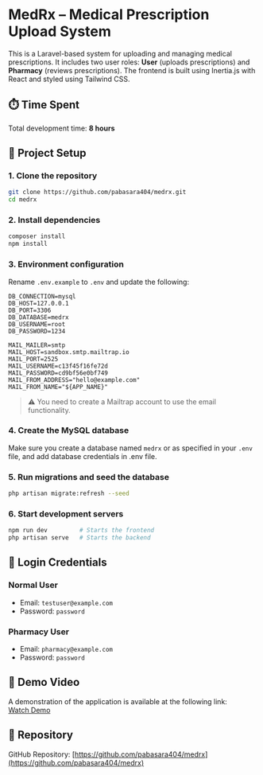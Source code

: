 # MedRx – Medical Prescription Upload System

This is a Laravel-based system for uploading and managing medical prescriptions. It includes two user roles: **User** (uploads prescriptions) and **Pharmacy** (reviews prescriptions). The frontend is built using Inertia.js with React and styled using Tailwind CSS.

## ⏱️ Time Spent
Total development time: **8 hours**

## 🔧 Project Setup

### 1. Clone the repository
```bash
git clone https://github.com/pabasara404/medrx.git
cd medrx
```

### 2. Install dependencies
```bash
composer install
npm install
```

### 3. Environment configuration
Rename `.env.example` to `.env` and update the following:

```env
DB_CONNECTION=mysql
DB_HOST=127.0.0.1
DB_PORT=3306
DB_DATABASE=medrx
DB_USERNAME=root
DB_PASSWORD=1234

MAIL_MAILER=smtp
MAIL_HOST=sandbox.smtp.mailtrap.io
MAIL_PORT=2525
MAIL_USERNAME=c13f45f16fe72d
MAIL_PASSWORD=cd9bf56e0bf749
MAIL_FROM_ADDRESS="hello@example.com"
MAIL_FROM_NAME="${APP_NAME}"
```

> ⚠️ You need to create a Mailtrap account to use the email functionality.

### 4. Create the MySQL database
Make sure you create a database named `medrx` or as specified in your `.env` file, and add database credentials in .env file.

### 5. Run migrations and seed the database
```bash
php artisan migrate:refresh --seed
```

### 6. Start development servers
```bash
npm run dev         # Starts the frontend
php artisan serve   # Starts the backend
```

## 🔑 Login Credentials

### Normal User
- Email: `testuser@example.com`
- Password: `password`

### Pharmacy User
- Email: `pharmacy@example.com`
- Password: `password`

## 🎥 Demo Video
A demonstration of the application is available at the following link:  
[Watch Demo](https://drive.google.com/file/d/18kzXBF3Qy1X2VVbNMfQes5iu5jww7wT5/view?usp=sharing)

## 📁 Repository
GitHub Repository: [https://github.com/pabasara404/medrx](https://github.com/pabasara404/medrx)
